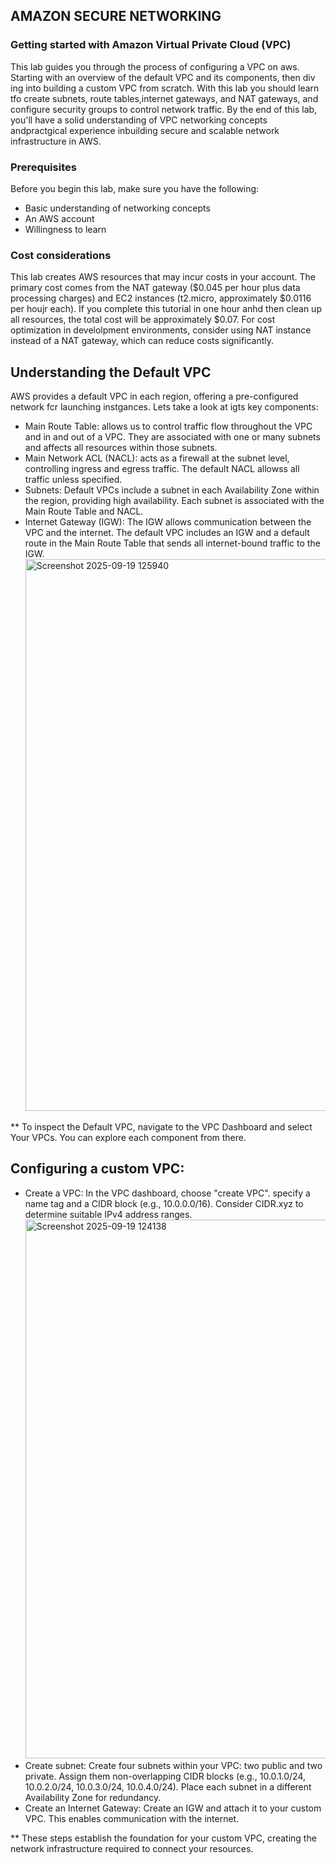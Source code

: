 ## AMAZON SECURE NETWORKING
### Getting started with Amazon Virtual Private Cloud (VPC)
This lab guides you through the process of configuring a VPC on aws. Starting with an overview of the default VPC and its components, then div ing into building a custom VPC from scratch. With this lab you should learn tfo create subnets, route tables,internet gateways, and NAT gateways, and configure security groups to control network traffic. By the end of this lab, you'll have a solid understanding of VPC networking concepts andpractgical experience inbuilding secure and scalable network infrastructure in AWS. 
### Prerequisites 
Before you begin this lab, make sure you have the following:
* Basic understanding of networking concepts
* An AWS account
* Willingness to learn
### Cost considerations
This lab creates AWS resources that may incur costs in your account. The primary cost comes from the NAT gateway ($0.045 per hour plus data processing charges) and EC2 instances (t2.micro, approximately $0.0116 per houjr each). If you complete this tutorial in one hour anhd then clean up all resources, the total cost will be approximately $0.07. For cost optimization in develolpment environments, consider using NAT instance instead of a NAT gateway, which can reduce costs significantly. 
## Understanding the Default VPC
AWS provides a default VPC in each region, offering a pre-configured network fcr launching instgances. Lets take a look at igts key components:
* Main Route Table: allows us to control traffic flow throughout the VPC and in and out of a VPC. They are associated with one or many subnets and affects all resources within those subnets.
* Main Network ACL (NACL): acts as a firewall at the subnet level, controlling  ingress and egress traffic. The default NACL allowss all traffic unless specified. 
* Subnets: Default VPCs include a subnet in each Availability Zone within the region, providing high availability. Each subnet is associated with the Main Route Table and NACL.
* Internet Gateway (IGW): The IGW allows communication between the VPC and the internet. The default VPC includes an IGW and a default route in the Main Route Table that sends all internet-bound traffic to the IGW.
  <img width="1915" height="883" alt="Screenshot 2025-09-19 125940" src="https://github.com/user-attachments/assets/1b202d39-bd12-4738-9402-7ef52b71be7c" />

** To inspect the Default VPC, navigate to the VPC Dashboard and select Your VPCs. You can explore each component from there.

## Configuring a custom VPC:
* Create a VPC: In the VPC dashboard, choose "create VPC". specify a name tag and a CIDR block (e.g., 10.0.0.0/16). Consider CIDR.xyz to determine suitable IPv4 address ranges.
  <img width="1759" height="862" alt="Screenshot 2025-09-19 124138" src="https://github.com/user-attachments/assets/a60d149a-bc3c-42d5-ba59-9778eb56ffd2" />
* Create subnet: Create four subnets within your VPC: two public and two private. Assign them non-overlapping CIDR blocks (e.g., 10.0.1.0/24, 10.0.2.0/24, 10.0.3.0/24, 10.0.4.0/24). Place each subnet in a different Availability Zone for redundancy.
* Create an Internet Gateway: Create an IGW and attach it to your custom VPC. This enables communication with the internet.

** These steps establish the foundation for your custom VPC, creating the network infrastructure required to connect your resources.
